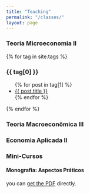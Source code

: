 ```yaml
---
title: "Teaching"
permalink: "/classes/"
layout: page
---
```



### Teoria Microeconomia II

{% for tag in site.tags %}
  <h3>{{ tag[0] }}</h3>
  <ul>
    {% for post in tag[1] %}
      <li><a href="{{ post.url }}">{{ post.title }}</a></li>
    {% endfor %}
  </ul>
{% endfor %}


### Teoria Macroeconômica III


### Economia Aplicada II




### Mini-Cursos

#### Monografia: Aspectos Práticos

you can [get the PDF](/assets/LatexSymbols.pdf) directly.

